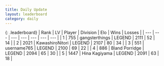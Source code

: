 ```yaml
---
title: Daily Update
layout: leaderboard
category: daily
---
```


{: .leaderboard}
| Rank | LV | Player | Division | Elo | Wins | Losses |
| --- | --- | --- | --- | --- | --- | --- |
| <span data-change="5">1</span> | 755 | <span title="ID: 92077">gangsterthings</span> | LEGEND | <span data-change="49">2111</span> | <span data-change="13">52</span> | <span data-change="3">14</span> |
| <span data-change="1">2</span> | 2021 | <span title="ID: 164871">KawashiroNitori</span> | LEGEND | <span data-change="36">2107</span> | <span data-change="11">80</span> | <span data-change="3">34</span> |
| <span data-change="-2">3</span> | 551 | <span title="ID: 188640">username765</span> | LEGEND | <span data-change="-25">2100</span> | <span data-change="0">69</span> | <span data-change="2">22</span> |
| <span data-change="1">4</span> | 886 | <span title="ID: 466895">Bland Porridge</span> | LEGEND | <span data-change="31">2094</span> | <span data-change="6">65</span> | <span data-change="0">30</span> |
| <span data-change="-3">5</span> | 1447 | <span title="ID: 315148">Hina Kagiyama</span> | LEGEND | <span data-change="0">2091</span> | <span data-change="0">63</span> | <span data-change="0">18</span> |
